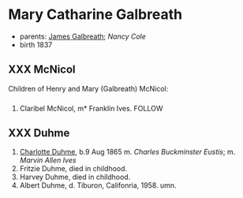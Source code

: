 # Mary Catharine Galbreath

- parents: [James Galbreath](galbreath-james-1809.md); *Nancy Cole*
- birth 1837

## XXX McNicol

Children of Henry and Mary (Galbreath) McNicol:

###
1. Claribel McNicol, m* Franklin Ives.  FOLLOW

## XXX Duhme

1. [Charlotte Duhme](duhme-charlotte-1865.md), b.9 Aug 1865 m. *Charles Buckminster Eustis*; m. *Marvin Allen Ives*
2. Fritzie Duhme, died in childhood.
3. Harvey Duhme, died in childhood.
4. Albert Duhme, d. Tiburon, Califonria, 1958.  umn.

